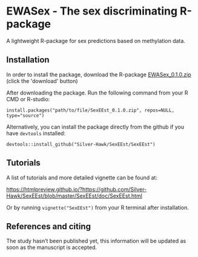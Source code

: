 # EWASex - The sex discriminating R-package
A lightweight R-package for sex predictions based on methylation data.

## Installation
In order to install the package, download the R-package [EWASex_0.1.0.zip](https://github.com/Silver-Hawk/SexEEst/blob/master/SexEEst_0.1.0.zip) (click the 'download' button) 

After downloading the package. Run the following command from your R CMD or R-studio: 

    install.packages("path/to/file/SexEEst_0.1.0.zip", repos=NULL, type="source")
    
Alternatively, you can install the package directly from the github if you have `devtools` installed:

    devtools::install_github("Silver-Hawk/SexEEst/SexEEst")

## Tutorials
A list of tutorials and more detailed vignette can be found at:

https://htmlpreview.github.io/?https://github.com/Silver-Hawk/SexEEst/blob/master/SexEEst/doc/SexEEst.html

Or by running `vignette("SexEEst")` from your R terminal after installation.

## References and citing
The study hasn’t been published yet, this information will be updated as soon as the manuscript is accepted.
